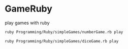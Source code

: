 # GameRuby
play games with ruby

```bash
ruby Programming/Ruby/simpleGames/numberGame.rb play

ruby Programming/Ruby/simpleGames/diceGame.rb play
```
